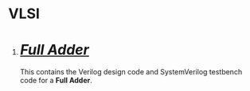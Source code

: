 # VLSI

<ol>
<li><h1><i><a href="https://github.com/Sarunesh/full_adder_sv" target="blank">Full Adder</a></i></h1>
<p>This contains the Verilog design code and SystemVerilog testbench code for a <b>Full Adder</b>.</p></li>
</ol>
